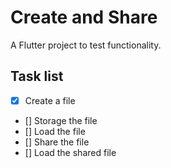 # Create and Share

A Flutter project to test functionality.

## Task list

- [x] Create a file
- [] Storage the file
- [] Load the file
- [] Share the file
- [] Load the shared file
